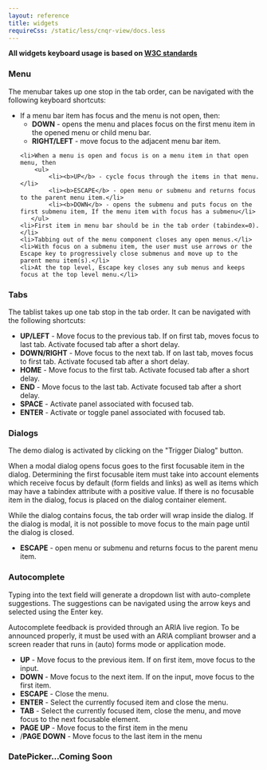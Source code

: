 ```yaml
---
layout: reference
title: widgets
requireCss: /static/less/cnqr-view/docs.less
---
```



<p><b>All widgets keyboard usage is based on <a href="http://www.w3.org/WAI/PF/aria-practices/#aria_ex">W3C standards</a></b></p>
<h3>Menu</h3>
<p>The menubar takes up one stop in the tab order, can be navigated with the following keyboard shortcuts:</p>
<ul>
	<li>If a menu bar item has focus and the menu is not open, then:
		<ul>
			<li><b>DOWN</b> - opens the menu and places focus on the first menu item in the opened menu or child menu bar.</li>
			<li><b>RIGHT/LEFT</b> - move focus to the adjacent menu bar item.</li>
		</ul>
	</li>

	<li>When a menu is open and focus is on a menu item in that open menu, then
		<ul>
			<li><b>UP</b> - cycle focus through the items in that menu.</li>
			<li><b>ESCAPE</b> - open menu or submenu and returns focus to the parent menu item.</li>
			<li><b>DOWN</b> - opens the submenu and puts focus on the first submenu item, If the menu item with focus has a submenu</li>
	   </ul>
	<li>First item in menu bar should be in the tab order (tabindex=0).</li>
	<li>Tabbing out of the menu component closes any open menus.</li>
	<li>With focus on a submenu item, the user must use arrows or the Escape key to progressively close submenus and move up to the parent menu item(s).</li>
	<li>At the top level, Escape key closes any sub menus and keeps focus at the top level menu.</li>
</ul>

<h3>Tabs</h3>
<p>The tablist takes up one tab stop in the tab order. It can be navigated with the following shortcuts:</p>
<ul>
	<li><b>UP/LEFT</b> - Move focus to the previous tab. If on first tab, moves focus to last tab. Activate focused tab after a short delay.</li>
	<li><b>DOWN/RIGHT</b> - Move focus to the next tab. If on last tab, moves focus to first tab. Activate focused tab after a short delay.</li>
	<li><b>HOME</b> - Move focus to the first tab. Activate focused tab after a short delay.</li>
	<li><b>END</b> - Move focus to the last tab. Activate focused tab after a short delay.</li>
	<li><b>SPACE</b> - Activate panel associated with focused tab.</li>
	<li><b>ENTER</b> - Activate or toggle panel associated with focused tab.</li>
</ul>

<h3>Dialogs</h3>
<p>The demo dialog is activated by clicking on the "Trigger Dialog" button.</p>
<p>When a modal dialog opens focus goes to the first focusable item in the dialog. Determining the first focusable item must take into account elements which receive focus by default (form fields and links) as well as items which may have a tabindex attribute with a positive value. If there is no focusable item in the dialog, focus is placed on the dialog container element.</p>
<p>While the dialog contains focus, the tab order will wrap inside the dialog. If the dialog is modal, it is not possible to move focus to the main page until the dialog is closed.</p>
<ul><li><b>ESCAPE</b> - open menu or submenu and returns focus to the parent menu item.</li></ul>

<h3>Autocomplete</h3>
<p>Typing into the text field will generate a dropdown list with auto-complete suggestions. The suggestions can be navigated using the arrow keys and selected using the Enter key.</p>
<p>Autocomplete feedback is provided through an ARIA live region. To be announced properly, it must be used with an ARIA compliant browser and a screen reader that runs in (auto) forms mode or application mode.</p>
<ul>
	<li><b>UP</b> - Move focus to the previous item. If on first item, move focus to the input.</li>
	<li><b>DOWN</b> - Move focus to the next item. If on the input, move focus to the first item.</li>
	<li><b>ESCAPE</b> - Close the menu.</li>
	<li><b>ENTER</b> - Select the currently focused item and close the menu.</li>
	<li><b>TAB</b> - Select the currently focused item, close the menu, and move focus to the next focusable element.</li>
	<li><b>PAGE UP</b> - Move focus to the first item in the menu</li>
	<li>/<b>PAGE DOWN</b> - Move focus to the last item in the menu</li>
</ul>


<h3>DatePicker...Coming Soon</h3>
